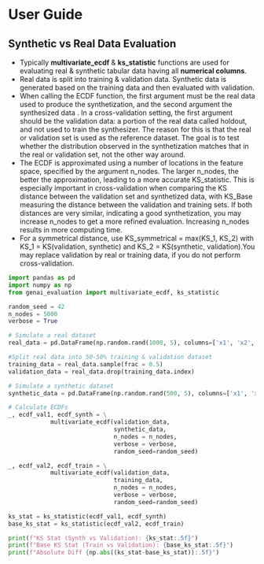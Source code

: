 # User Guide

## Synthetic vs Real Data Evaluation
- Typically **multivariate_ecdf** & **ks_statistic** functions are used for evaluating real & synthetic tabular data having all **numerical columns**.
- Real data is split into training & validation data. Synthetic data is generated based on the training data and then evaluated with validation.
- When calling the ECDF function, the first argument must be the real data used to produce the synthetization, and the second argument the synthesized data . In a cross-validation setting, the first argument should be the validation data: a portion of the real data called holdout, and not used to train the synthesizer. The reason for this is that the real or validation set is used as the reference dataset. The goal is to test whether the distribution observed in the synthetization matches that in the real or validation set, not the other way around.
- The ECDF is approximated using a number of locations in the feature space, specified by the argument n_nodes. The larger n_nodes, the better the approximation, leading to a more accurate KS_statistic. This is especially important in cross-validation when comparing the KS distance between the validation set and synthetized data, with KS_Base measuring the distance between the validation and training sets. If both distances are very similar, indicating a good synthetization, you may increase n_nodes to get a more refined evaluation. Increasing n_nodes results in more computing time.
- For a symmetrical distance, use KS_symmetrical = max(KS_1, KS_2) with KS_1 = KS(validation, synthetic) and KS_2 = KS(synthetic, validation).You may replace validation by real or training data, if you do not perform cross-validation.  

```python
import pandas as pd
import numpy as np
from genai_evaluation import multivariate_ecdf, ks_statistic

random_seed = 42
n_nodes = 5000
verbose = True

# Simulate a real dataset
real_data = pd.DataFrame(np.random.rand(1000, 5), columns=['x1', 'x2', 'x3', 'x4', 'x5'])

#Split real data into 50-50% training & validation dataset
training_data = real_data.sample(frac = 0.5)
validation_data = real_data.drop(training_data.index)

# Simulate a synthetic dataset
synthetic_data = pd.DataFrame(np.random.rand(500, 5), columns=['x1', 'x2', 'x3', 'x4', 'x5'])

# Calculate ECDFs 
_, ecdf_val1, ecdf_synth = \
            multivariate_ecdf(validation_data, 
                              synthetic_data, 
                              n_nodes = n_nodes,
                              verbose = verbose,
                              random_seed=random_seed)

_, ecdf_val2, ecdf_train = \
            multivariate_ecdf(validation_data, 
                              training_data, 
                              n_nodes = n_nodes,
                              verbose = verbose,
                              random_seed=random_seed)

ks_stat = ks_statistic(ecdf_val1, ecdf_synth)
base_ks_stat = ks_statistic(ecdf_val2, ecdf_train)                              

print(f"KS Stat (Synth vs Validation): {ks_stat:.5f}")
print(f"Base KS Stat (Train vs Validation): {base_ks_stat:.5f}")
print(f"Absolute Diff {np.abs((ks_stat-base_ks_stat)):.5f}")
```

